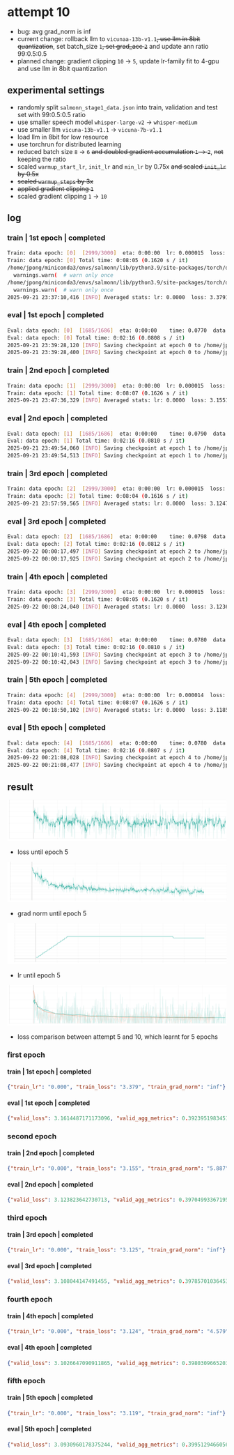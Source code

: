 # attempt 10

- bug: avg grad_norm is inf
- current change: rollback llm to `vicunaa-13b-v1.1`~~, use llm in 8bit quantization~~, set batch_size `1`~~, set grad_acc `2`~~ and update ann ratio 99:0.5:0.5
- planned change: gradient clipping `10` &rarr; `5`, update lr-family fit to 4-gpu and use llm  in 8bit quantization

## experimental settings
- randomly split `salmonn_stage1_data.json` into train, validation and test set with 99:0.5:0.5 ratio
- use smaller speech model `whisper-large-v2` &rarr; `whisper-medium`
- use smaller llm `vicuna-13b-v1.1` &rarr; `vicuna-7b-v1.1`
- load llm in 8bit for low resource
- use torchrun for distributed learning
- reduced batch size `8` &rarr; `6` ~~and doubled gradient accumulation `1` &rarr; `2`~~, ~~not~~ keeping the ratio
- scaled `warmup_start_lr`, `init_lr` and `min_lr` by 0.75x ~~and scaled `init_lr` by 0.5x~~
- ~~scaled `warmup_steps` by 3x~~
- ~~applied gradient clipping `1`~~
- scaled gradient clipping `1` &rarr; `10`

## log

### train | 1st epoch | completed
```bash
Train: data epoch: [0]  [2999/3000]  eta: 0:00:00  lr: 0.000015  loss: 3.6475  grad_norm: 9.5527  time: 0.1573  data: 0.0000  max mem: 29333
Train: data epoch: [0] Total time: 0:08:05 (0.1620 s / it)
/home/jpong/miniconda3/envs/salmonn/lib/python3.9/site-packages/torch/distributed/distributed_c10d.py:4807: UserWarning: No device id is provided via `init_process_group` or `barrier `. Using the current device set by the user.
  warnings.warn(  # warn only once
/home/jpong/miniconda3/envs/salmonn/lib/python3.9/site-packages/torch/distributed/distributed_c10d.py:4807: UserWarning: No device id is provided via `init_process_group` or `barrier `. Using the current device set by the user.
  warnings.warn(  # warn only once
2025-09-21 23:37:10,416 [INFO] Averaged stats: lr: 0.0000  loss: 3.3791  grad_norm: inf
```

### eval | 1st epoch | completed
```bash
Eval: data epoch: [0]  [1685/1686]  eta: 0:00:00    time: 0.0770  data: 0.0001  max mem: 29333
Eval: data epoch: [0] Total time: 0:02:16 (0.0808 s / it)
2025-09-21 23:39:28,120 [INFO] Saving checkpoint at epoch 0 to /home/jpong/Workspace/jaeeewon/SALMONN_output/202509212327/checkpoint_best.pth.
2025-09-21 23:39:28,400 [INFO] Saving checkpoint at epoch 0 to /home/jpong/Workspace/jaeeewon/SALMONN_output/202509212327/checkpoint_0.pth.
```

### train | 2nd epoch | completed
```bash
Train: data epoch: [1]  [2999/3000]  eta: 0:00:00  lr: 0.000015  loss: 3.9958  grad_norm: 5.1574  time: 0.1623  data: 0.0000  max mem: 29350
Train: data epoch: [1] Total time: 0:08:07 (0.1626 s / it)
2025-09-21 23:47:36,329 [INFO] Averaged stats: lr: 0.0000  loss: 3.1551  grad_norm: 5.8868
```

### eval | 2nd epoch | completed
```bash
Eval: data epoch: [1]  [1685/1686]  eta: 0:00:00    time: 0.0790  data: 0.0001  max mem: 29350
Eval: data epoch: [1] Total time: 0:02:16 (0.0810 s / it)
2025-09-21 23:49:54,060 [INFO] Saving checkpoint at epoch 1 to /home/jpong/Workspace/jaeeewon/SALMONN_output/202509212327/checkpoint_best.pth.
2025-09-21 23:49:54,513 [INFO] Saving checkpoint at epoch 1 to /home/jpong/Workspace/jaeeewon/SALMONN_output/202509212327/checkpoint_1.pth.
```

### train | 3rd epoch | completed
```bash
Train: data epoch: [2]  [2999/3000]  eta: 0:00:00  lr: 0.000015  loss: 2.7378  grad_norm: 3.1699  time: 0.1660  data: 0.0000  max mem: 29350
Train: data epoch: [2] Total time: 0:08:04 (0.1616 s / it)
2025-09-21 23:57:59,565 [INFO] Averaged stats: lr: 0.0000  loss: 3.1247  grad_norm: inf
```

### eval | 3rd epoch | completed
```bash
Eval: data epoch: [2]  [1685/1686]  eta: 0:00:00    time: 0.0798  data: 0.0001  max mem: 29350
Eval: data epoch: [2] Total time: 0:02:16 (0.0812 s / it)
2025-09-22 00:00:17,497 [INFO] Saving checkpoint at epoch 2 to /home/jpong/Workspace/jaeeewon/SALMONN_output/202509212327/checkpoint_best.pth.
2025-09-22 00:00:17,925 [INFO] Saving checkpoint at epoch 2 to /home/jpong/Workspace/jaeeewon/SALMONN_output/202509212327/checkpoint_2.pth.
```

### train | 4th epoch | completed
```bash
Train: data epoch: [3]  [2999/3000]  eta: 0:00:00  lr: 0.000015  loss: 5.2824  grad_norm: 4.8719  time: 0.1605  data: 0.0000  max mem: 29350
Train: data epoch: [3] Total time: 0:08:05 (0.1620 s / it)
2025-09-22 00:08:24,040 [INFO] Averaged stats: lr: 0.0000  loss: 3.1236  grad_norm: 4.5786
```

### eval | 4th epoch | completed
```bash
Eval: data epoch: [3]  [1685/1686]  eta: 0:00:00    time: 0.0780  data: 0.0001  max mem: 29350
Eval: data epoch: [3] Total time: 0:02:16 (0.0810 s / it)
2025-09-22 00:10:41,593 [INFO] Saving checkpoint at epoch 3 to /home/jpong/Workspace/jaeeewon/SALMONN_output/202509212327/checkpoint_best.pth.
2025-09-22 00:10:42,043 [INFO] Saving checkpoint at epoch 3 to /home/jpong/Workspace/jaeeewon/SALMONN_output/202509212327/checkpoint_3.pth.
```

### train | 5th epoch | completed
```bash
Train: data epoch: [4]  [2999/3000]  eta: 0:00:00  lr: 0.000014  loss: 3.2578  grad_norm: 4.3067  time: 0.1572  data: 0.0000  max mem: 29350
Train: data epoch: [4] Total time: 0:08:07 (0.1626 s / it)
2025-09-22 00:18:50,102 [INFO] Averaged stats: lr: 0.0000  loss: 3.1185  grad_norm: inf
```

### eval | 5th epoch | completed
```bash
Eval: data epoch: [4]  [1685/1686]  eta: 0:00:00    time: 0.0780  data: 0.0001  max mem: 29350
Eval: data epoch: [4] Total time: 0:02:16 (0.0807 s / it)
2025-09-22 00:21:08,028 [INFO] Saving checkpoint at epoch 4 to /home/jpong/Workspace/jaeeewon/SALMONN_output/202509212327/checkpoint_best.pth.
2025-09-22 00:21:08,477 [INFO] Saving checkpoint at epoch 4 to /home/jpong/Workspace/jaeeewon/SALMONN_output/202509212327/checkpoint_4.pth.
```

## result

![loss_graph](attempt10_loss.svg)
- loss until epoch 5

![loss_graph](attempt10_grad_norm.svg)
- grad norm until epoch 5

![lr_graph](attempt10_lr.svg)
- lr until epoch 5

![loss_comparison_5_10](attempt10_loss_comparison.svg)
- loss comparison between attempt 5 and 10, which learnt for 5 epochs

### first epoch
#### train | 1st epoch | completed
```json
{"train_lr": "0.000", "train_loss": "3.379", "train_grad_norm": "inf"}
```
#### eval | 1st epoch | completed
```json
{"valid_loss": 3.1614487171173096, "valid_agg_metrics": 0.3923951983451843, "valid_best_epoch": 0}
```

### second epoch
#### train | 2nd epoch | completed
```json
{"train_lr": "0.000", "train_loss": "3.155", "train_grad_norm": "5.887"}
```
#### eval | 2nd epoch | completed
```json
{"valid_loss": 3.123823642730713, "valid_agg_metrics": 0.3970499336719513, "valid_best_epoch": 1}
```

### third epoch
#### train | 3rd epoch | completed
```json
{"train_lr": "0.000", "train_loss": "3.125", "train_grad_norm": "inf"}
```
#### eval | 3rd epoch | completed
```json
{"valid_loss": 3.108044147491455, "valid_agg_metrics": 0.39785701036453247, "valid_best_epoch": 2}
```

### fourth epoch
#### train | 4th epoch | completed
```json
{"train_lr": "0.000", "train_loss": "3.124", "train_grad_norm": "4.579"}
```
#### eval | 4th epoch | completed
```json
{"valid_loss": 3.1026647090911865, "valid_agg_metrics": 0.39803096652030945, "valid_best_epoch": 3}
```

### fifth epoch
#### train | 5th epoch | completed
```json
{"train_lr": "0.000", "train_loss": "3.119", "train_grad_norm": "inf"}
```
#### eval | 5th epoch | completed
```json
{"valid_loss": 3.0930960178375244, "valid_agg_metrics": 0.3995129466056824, "valid_best_epoch": 4}
```